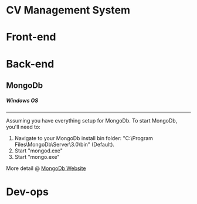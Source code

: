 # CV Management System

Front-end
======


Back-end
======
## MongoDb

##### Windows OS
___
Assuming you have everything setup for MongoDb.
To start MongoDb, you'll need to:
1. Navigate to your MongoDb install bin folder: "C:\Program Files\MongoDb\Server\3.0\bin" (Default). 
2. Start "mongod.exe"
3. Start "mongo.exe"

More detail @ [MongoDb Website](https://docs.mongodb.com/manual/tutorial/install-mongodb-on-windows/#start-mdb-edition-from-the-command-interpreter)


Dev-ops
========

